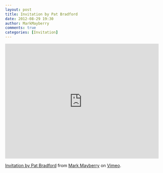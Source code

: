 ```yaml
---
layout: post
title: Invitation by Pat Bradford
date: 2012-08-29 19:30
author: MarkMayberry
comments: true
categories: [Invitation]
---
```

<iframe src="http://player.vimeo.com/video/48599871" width="500" height="375" frameborder="0" webkitAllowFullScreen mozallowfullscreen allowFullScreen></iframe> <p><a href="http://vimeo.com/48599871">Invitation by Pat Bradford</a> from <a href="http://vimeo.com/user12881872">Mark Mayberry</a> on <a href="http://vimeo.com">Vimeo</a>.</p>
